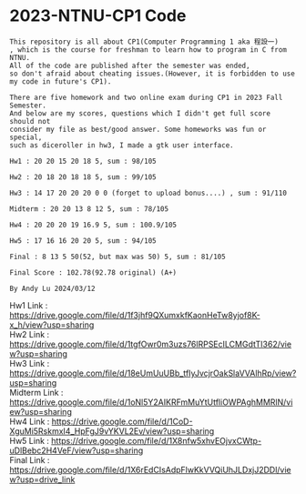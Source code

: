 # 2023-NTNU-CP1 Code
```
This repository is all about CP1(Computer Programming 1 aka 程設一)
, which is the course for freshman to learn how to program in C from NTNU.
All of the code are published after the semester was ended,
so don't afraid about cheating issues.(However, it is forbidden to use my code in future's CP1).

There are five homework and two online exam during CP1 in 2023 Fall Semester.
And below are my scores, questions which I didn't get full score should not
consider my file as best/good answer. Some homeworks was fun or special,
such as diceroller in hw3, I made a gtk user interface.

Hw1 : 20 20 15 20 18 5, sum : 98/105

Hw2 : 20 18 20 18 18 5, sum : 99/105

Hw3 : 14 17 20 20 20 0 0 (forget to upload bonus....) , sum : 91/110

Midterm : 20 20 13 8 12 5, sum : 78/105

Hw4 : 20 20 20 19 16.9 5, sum : 100.9/105

Hw5 : 17 16 16 20 20 5, sum : 94/105

Final : 8 13 5 50(52, but max was 50) 5, sum : 81/105

Final Score : 102.78(92.78 original) (A+)

By Andy Lu 2024/03/12
```
Hw1 Link : https://drive.google.com/file/d/1f3jhf9QXumxkfKaonHeTw8yjof8K-x_h/view?usp=sharing <br>
Hw2 Link : https://drive.google.com/file/d/1tgfOwr0m3uzs76lRPSEcILCMGdtTI362/view?usp=sharing<br>
Hw3 Link : https://drive.google.com/file/d/18eUmUuUBb_tfIyJvcjrOakSlaVVAlhRp/view?usp=sharing<br>
Midterm Link : https://drive.google.com/file/d/1oNl5Y2AIKRFmMuYtUtfliOWPAghMMRlN/view?usp=sharing<br>
Hw4 Link : https://drive.google.com/file/d/1CoD-XguMi5RskmxI4_HpFgJ9vYKVL2Ev/view?usp=sharing<br>
Hw5 Link : https://drive.google.com/file/d/1X8nfw5xhvEOjvxCWtp-uDlBebc2H4VeF/view?usp=sharing<br>
Final Link : https://drive.google.com/file/d/1X6rEdCIsAdpFlwKkVVQiUhJLDxjJ2DDl/view?usp=drive_link<br>
